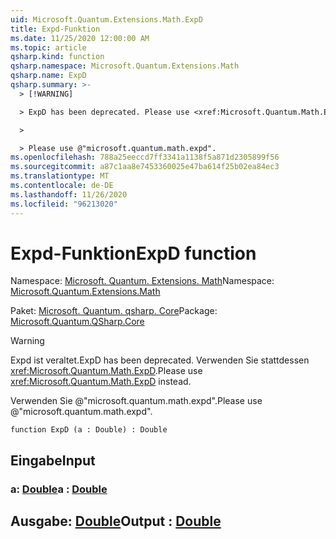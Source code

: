 ```yaml
---
uid: Microsoft.Quantum.Extensions.Math.ExpD
title: Expd-Funktion
ms.date: 11/25/2020 12:00:00 AM
ms.topic: article
qsharp.kind: function
qsharp.namespace: Microsoft.Quantum.Extensions.Math
qsharp.name: ExpD
qsharp.summary: >-
  > [!WARNING]

  > ExpD has been deprecated. Please use <xref:Microsoft.Quantum.Math.ExpD> instead.

  >

  > Please use @"microsoft.quantum.math.expd".
ms.openlocfilehash: 788a25eeccd7ff3341a1138f5a871d2305899f56
ms.sourcegitcommit: a87c1aa8e7453360025e47ba614f25b02ea84ec3
ms.translationtype: MT
ms.contentlocale: de-DE
ms.lasthandoff: 11/26/2020
ms.locfileid: "96213020"
---
```

# <a name="expd-function"></a><span data-ttu-id="36f16-102">Expd-Funktion</span><span class="sxs-lookup"><span data-stu-id="36f16-102">ExpD function</span></span>

<span data-ttu-id="36f16-103">Namespace: [Microsoft. Quantum. Extensions. Math](xref:Microsoft.Quantum.Extensions.Math)</span><span class="sxs-lookup"><span data-stu-id="36f16-103">Namespace: [Microsoft.Quantum.Extensions.Math](xref:Microsoft.Quantum.Extensions.Math)</span></span>

<span data-ttu-id="36f16-104">Paket: [Microsoft. Quantum. qsharp. Core](https://nuget.org/packages/Microsoft.Quantum.QSharp.Core)</span><span class="sxs-lookup"><span data-stu-id="36f16-104">Package: [Microsoft.Quantum.QSharp.Core](https://nuget.org/packages/Microsoft.Quantum.QSharp.Core)</span></span>


> [!WARNING]
> <span data-ttu-id="36f16-105">Expd ist veraltet.</span><span class="sxs-lookup"><span data-stu-id="36f16-105">ExpD has been deprecated.</span></span> <span data-ttu-id="36f16-106">Verwenden Sie stattdessen <xref:Microsoft.Quantum.Math.ExpD>.</span><span class="sxs-lookup"><span data-stu-id="36f16-106">Please use <xref:Microsoft.Quantum.Math.ExpD> instead.</span></span>
>
> <span data-ttu-id="36f16-107">Verwenden Sie @"microsoft.quantum.math.expd".</span><span class="sxs-lookup"><span data-stu-id="36f16-107">Please use @"microsoft.quantum.math.expd".</span></span>



```qsharp
function ExpD (a : Double) : Double
```


## <a name="input"></a><span data-ttu-id="36f16-108">Eingabe</span><span class="sxs-lookup"><span data-stu-id="36f16-108">Input</span></span>

### <a name="a--double"></a><span data-ttu-id="36f16-109">a: [Double](xref:microsoft.quantum.lang-ref.double)</span><span class="sxs-lookup"><span data-stu-id="36f16-109">a : [Double](xref:microsoft.quantum.lang-ref.double)</span></span>





## <a name="output--double"></a><span data-ttu-id="36f16-110">Ausgabe: [Double](xref:microsoft.quantum.lang-ref.double)</span><span class="sxs-lookup"><span data-stu-id="36f16-110">Output : [Double](xref:microsoft.quantum.lang-ref.double)</span></span>

